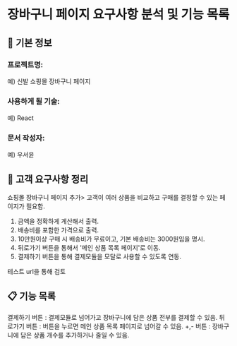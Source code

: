 # 장바구니 페이지 요구사항 분석 및 기능 목록

## 📌 기본 정보
### 프로젝트명: 
예) 신발 쇼핑몰 장바구니 페이지

### 사용하게 될 기술: 
예) React

### 문서 작성자: 
예) 우서윤

## 📝 고객 요구사항 정리
쇼핑몰 장바구니 페이지 추가>
고객이 여러 상품을 비교하고 구매를 결정할 수 있는 페이지가 필요함.

1. 금액을 정확하게 계산해서 출력.
2. 배송비를 포함한 가격으로 출력.
3. 10만원이상 구매 시 배송비가 무료이고, 기본 배송비는 3000원임을 명시.
4. 뒤로가기 버튼을 통해서 '메인 상품 목록 페이지'로 이동.
5. 결제하기 버튼을 통해 결제모듈을 모달로 사용할 수 있도록 연동.

테스트 url을 통해 검토

## 📋 기능 목록

결제하기 버튼 : 결제모듈로 넘어가고 장바구니에 담은 상품 전부를 결제할 수 있음.
뒤로가기 버튼 : 버튼을 누르면 메인 상품 목록 페이지로 넘어갈 수 있음.
+,- 버튼 : 장바구니에 담은 상품 개수를 추가하거나 줄일 수 있음.
